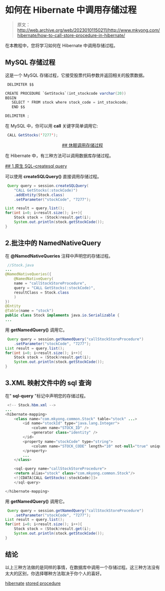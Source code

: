 # 如何在 Hibernate 中调用存储过程

> 原文：<http://web.archive.org/web/20230101150211/http://www.mkyong.com/hibernate/how-to-call-store-procedure-in-hibernate/>

在本教程中，您将学习如何在 Hibernate 中调用存储过程。

## MySQL 存储过程

这是一个 MySQL 存储过程，它接受股票代码参数并返回相关的股票数据。

```java
 DELIMITER $$

CREATE PROCEDURE `GetStocks`(int_stockcode varchar(20))
BEGIN
   SELECT * FROM stock where stock_code = int_stockcode;
   END $$

DELIMITER ; 
```

在 MySQL 中，你可以用 **call** 关键字简单调用它:

```java
 CALL GetStocks('7277'); 
```

 <ins class="adsbygoogle" style="display:block; text-align:center;" data-ad-format="fluid" data-ad-layout="in-article" data-ad-client="ca-pub-2836379775501347" data-ad-slot="6894224149">## 休眠调用存储过程

在 Hibernate 中，有三种方法可以调用数据库存储过程。

 <ins class="adsbygoogle" style="display:block" data-ad-client="ca-pub-2836379775501347" data-ad-slot="8821506761" data-ad-format="auto" data-ad-region="mkyongregion">## 1.原生 SQL–createsql query

可以使用 **createSQLQuery()** 直接调用存储过程。

```java
 Query query = session.createSQLQuery(
	"CALL GetStocks(:stockCode)")
	.addEntity(Stock.class)
	.setParameter("stockCode", "7277");

List result = query.list();
for(int i=0; i<result.size(); i++){
	Stock stock = (Stock)result.get(i);
	System.out.println(stock.getStockCode());
} 
```

## 2.批注中的 NamedNativeQuery

在 **@NamedNativeQueries** 注释中声明您的存储过程。

```java
 //Stock.java
...
@NamedNativeQueries({
	@NamedNativeQuery(
	name = "callStockStoreProcedure",
	query = "CALL GetStocks(:stockCode)",
	resultClass = Stock.class
	)
})
@Entity
@Table(name = "stock")
public class Stock implements java.io.Serializable {
... 
```

用 **getNamedQuery()** 调用它。

```java
 Query query = session.getNamedQuery("callStockStoreProcedure")
	.setParameter("stockCode", "7277");
List result = query.list();
for(int i=0; i<result.size(); i++){
	Stock stock = (Stock)result.get(i);
	System.out.println(stock.getStockCode());
} 
```

## 3.XML 映射文件中的 sql 查询

在" **sql-query** "标记中声明您的存储过程。

```java
 <!-- Stock.hbm.xml -->
...
<hibernate-mapping>
    <class name="com.mkyong.common.Stock" table="stock" ...>
        <id name="stockId" type="java.lang.Integer">
            <column name="STOCK_ID" />
            <generator class="identity" />
        </id>
        <property name="stockCode" type="string">
            <column name="STOCK_CODE" length="10" not-null="true" unique="true" />
        </property>
        ...
    </class>

    <sql-query name="callStockStoreProcedure">
	<return alias="stock" class="com.mkyong.common.Stock"/>
	<![CDATA[CALL GetStocks(:stockCode)]]>
    </sql-query>

</hibernate-mapping> 
```

用 **getNamedQuery()** 调用它。

```java
 Query query = session.getNamedQuery("callStockStoreProcedure")
	.setParameter("stockCode", "7277");
List result = query.list();
for(int i=0; i<result.size(); i++){
	Stock stock = (Stock)result.get(i);
	System.out.println(stock.getStockCode());
} 
```

## 结论

以上三种方法做的是同样的事情，在数据库中调用一个存储过程。这三种方法没有太大的区别，你选择哪种方法取决于你个人的喜好。

[hibernate](http://web.archive.org/web/20190223081736/http://www.mkyong.com/tag/hibernate/) [stored procedure](http://web.archive.org/web/20190223081736/http://www.mkyong.com/tag/stored-procedure/)







